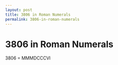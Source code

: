 ```yaml
---
layout: post
title: 3806 in Roman Numerals
permalink: 3806-in-roman-numerals
---
```


# 3806 in Roman Numerals

3806 = MMMDCCCVI
